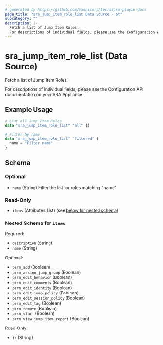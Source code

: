 ```yaml
---
# generated by https://github.com/hashicorp/terraform-plugin-docs
page_title: "sra_jump_item_role_list Data Source - bt"
subcategory: ""
description: |-
  Fetch a list of Jump Item Roles.
  For descriptions of individual fields, please see the Configuration API documentation on your SRA Appliance
---
```


# sra_jump_item_role_list (Data Source)

Fetch a list of Jump Item Roles.

For descriptions of individual fields, please see the Configuration API documentation on your SRA Appliance

## Example Usage

```terraform
# List all Jump Item Roles
data "sra_jump_item_role_list" "all" {}

# Filter by name
data "sra_jump_item_role_list" "filtered" {
  name = "Filter name"
}
```

<!-- schema generated by tfplugindocs -->
## Schema

### Optional

- `name` (String) Filter the list for roles matching "name"

### Read-Only

- `items` (Attributes List) (see [below for nested schema](#nestedatt--items))

<a id="nestedatt--items"></a>
### Nested Schema for `items`

Required:

- `description` (String)
- `name` (String)

Optional:

- `perm_add` (Boolean)
- `perm_assign_jump_group` (Boolean)
- `perm_edit_behavior` (Boolean)
- `perm_edit_comments` (Boolean)
- `perm_edit_identity` (Boolean)
- `perm_edit_jump_policy` (Boolean)
- `perm_edit_session_policy` (Boolean)
- `perm_edit_tag` (Boolean)
- `perm_remove` (Boolean)
- `perm_start` (Boolean)
- `perm_view_jump_item_report` (Boolean)

Read-Only:

- `id` (String)


